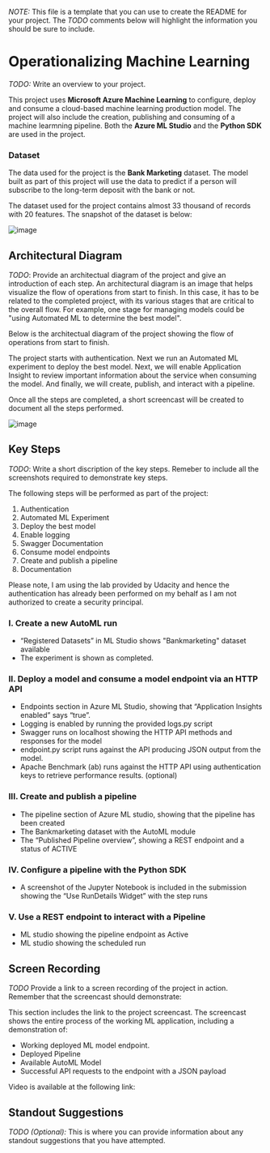 *NOTE:* This file is a template that you can use to create the README for your project. The *TODO* comments below will highlight the information you should be sure to include.


# Operationalizing Machine Learning

*TODO:* Write an overview to your project.

This project uses **Microsoft Azure Machine Learning** to configure, deploy and consume a cloud-based machine learning production model.
The project will also include the creation, publishing and consuming of a machine learmning pipeline.
Both the **Azure ML Studio** and the **Python SDK** are used in the project. 

### Dataset

The data used for the project is the **Bank Marketing** dataset. 
The model built as part of this project will use the data to predict if a person will subscribe to the long-term deposit with the bank or not.

The dataset used for the project contains almost 33 thousand of records with 20 features.
The snapshot of the dataset is below: 

![image](https://user-images.githubusercontent.com/60096624/109403410-5a5a9900-7955-11eb-9812-c3806b9a8ffe.png)

## **Architectural Diagram**
*TODO*: Provide an architectual diagram of the project and give an introduction of each step. An architectural diagram is an image that helps visualize the flow of operations from start to finish. In this case, it has to be related to the completed project, with its various stages that are critical to the overall flow. For example, one stage for managing models could be "using Automated ML to determine the best model". 

Below is the architectual diagram of the project showing the flow of operations from start to finish.

The project starts with authentication. 
Next we run an Automated ML experiment to deploy the best model.
Next, we will enable Application Insight to review important information about the service when consuming the model.
And finally, we will create, publish, and interact with a pipeline. 

Once all the steps are completed, a short screencast will be created to document all the steps performed.

![image](https://user-images.githubusercontent.com/60096624/112736915-53bc4300-8f4e-11eb-8637-06e2bb16b920.png)

## **Key Steps**
*TODO*: Write a short discription of the key steps. Remeber to include all the screenshots required to demonstrate key steps. 

The following steps will be performed as part of the project:

1.  Authentication
2.  Automated ML Experiment
3.  Deploy the best model
4.  Enable logging
5.  Swagger Documentation
6.  Consume model endpoints
7.  Create and publish a pipeline
8.  Documentation

Please note, I am using the lab provided by Udacity and hence the authentication has already been performed on my behalf as I am not authorized to create a security principal.

### **I. Create a new AutoML run**

- “Registered Datasets” in ML Studio shows "Bankmarketing" dataset available
- The experiment is shown as completed.

### **II. Deploy a model and consume a model endpoint via an HTTP API**

- Endpoints section in Azure ML Studio, showing that “Application Insights enabled” says “true”.
- Logging is enabled by running the provided logs.py script
- Swagger runs on localhost showing the HTTP API methods and responses for the model
- endpoint.py script runs against the API producing JSON output from the model.
- Apache Benchmark (ab) runs against the HTTP API using authentication keys to retrieve performance results. (optional)

### **III. Create and publish a pipeline**

- The pipeline section of Azure ML studio, showing that the pipeline has been created
- The Bankmarketing dataset with the AutoML module
- The “Published Pipeline overview”, showing a REST endpoint and a status of ACTIVE

### **IV. Configure a pipeline with the Python SDK**

- A screenshot of the Jupyter Notebook is included in the submission showing the “Use RunDetails Widget” with the step runs

### **V. Use a REST endpoint to interact with a Pipeline**

- ML studio showing the pipeline endpoint as Active
- ML studio showing the scheduled run

## **Screen Recording**
*TODO* Provide a link to a screen recording of the project in action. Remember that the screencast should demonstrate:

This section includes the link to the project screencast. 
The screencast shows the entire process of the working ML application, including a demonstration of:

- Working deployed ML model endpoint.
- Deployed Pipeline
- Available AutoML Model
- Successful API requests to the endpoint with a JSON payload

Video is available at the following link:  <link>

## **Standout Suggestions**
*TODO (Optional):* This is where you can provide information about any standout suggestions that you have attempted.
